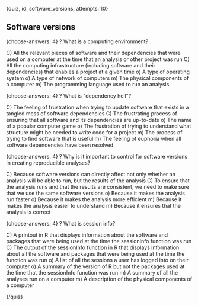 
{quiz, id: software_versions, attempts: 10}

## Software versions

{choose-answers: 4}
? What is a computing environment?

C) All the relevant pieces of software and their dependencies that were used on a computer at the time that an analysis or other project was run
C) All the computing infrastructure (including software and their dependencies) that enables a project at a given time
o) A type of operating system
o) A type of network of computers
m) The physical components of a computer
m) The programming language used to run an analysis

{choose-answers: 4}
? What is "dependency hell"?

C) The feeling of frustration when trying to update software that exists in a tangled mess of software dependencies
C) The frustrating process of ensuring that all software and its dependencies are up-to-date
o) The name of a popular computer game
o) The frustration of trying to understand what structure might be needed to write code for a project
m) The process of trying to find software that is useful
m) The feeling of euphoria when all software dependencies have been resolved

{choose-answers: 4}
? Why is it important to control for software versions in creating reproducible analyses?

C) Because software versions can directly affect not only whether an analysis will be able to run, but the results of the analysis
C) To ensure that the analysis runs and that the results are consistent, we need to make sure that we use the same software versions
o) Because it makes the analysis run faster
o) Because it makes the analysis more efficient
m) Because it makes the analysis easier to understand
m) Because it ensures that the analysis is correct

{choose-answers: 4}
? What is session info?

C) A printout in R that displays information about the software and packages that were being used at the time the sessionInfo function was run
C) The output of the sessionInfo function in R that displays information about all the software and packages that were being used at the time the function was run
o) A list of all the sessions a user has logged into on their computer
o) A summary of the version of R but not the packages used at the time that the sessionInfo function was run
m) A summary of all the analyses run on a computer
m) A description of the physical components of a computer

{/quiz}
